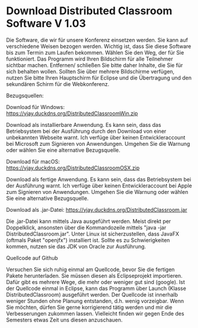 # Download Distributed Classroom Software V 1.03

Die Software, die wir für unsere Konferenz einsetzen werden. Sie kann auf verschiedene Weisen bezogen werden. Wichtig ist, dass Sie diese Software bis zum Termin zum Laufen bekommen. Wählen Sie den Weg, der für Sie funktioniert. Das Programm wird Ihren Bildschirm für alle Teilnehmer sichtbar machen. Entfernen/ schließen Sie bitte daher Inhalte, die Sie für sich behalten wollen. Sollten Sie über mehrere Bildschirme verfügen, nutzen Sie bitte Ihren Hauptschirm für Eclipse und die Übertragung und den sekundären Schirm für die Webkonferenz.

Bezugsquellen:

Download für Windows: https://vjay.duckdns.org/DistributedClassroomWin.zip

Download als installierbare Anwendung. Es kann sein, dass das Betriebsystem bei der Ausführung durch den Download von einer unbekannten Webseite warnt. Ich verfüge über keinen Entwickleraccount bei Microsoft zum Signieren von Anwendungen. Umgehen Sie die Warnung oder wählen Sie eine alternative Bezugsquelle.

Download für macOS: https://vjay.duckdns.org/DistributedClassroomOSX.zip

Download als fertige Anwendung. Es kann sein, dass das Betriebsystem bei der Ausführung warnt. Ich verfüge über keinen Entwickleraccount bei Apple zum Signieren von Anwendungen. Umgehen Sie die Warnung oder wählen Sie eine alternative Bezugsquelle.

Download als .jar-Datei: https://vjay.duckdns.org/DistributedClassroom.jar

Die .jar-Datei kann mittels Java ausgeführt werden. Meist direkt per Doppelklick, ansonsten über die Kommandozeile mittels "java -jar DistributedClassroom.jar". Unter Linux ist sicherzustellen, dass JavaFX (oftmals Paket "openjfx") installiert ist. Sollte es zu Schwierigkeiten kommen, nutzen sie das JDK von Oracle zur Ausführung.

Quellcode auf Github

Versuchen Sie sich ruhig einmal am Quellcode, bevor Sie die fertigen Pakete herunterladen. Sie müssen diesen als Eclipseprojekt importieren. Dafür gibt es mehrere Wege, die mehr oder weniger gut sind (google). Ist der Quellcode einmal in Eclipse, kann das Programm über Launch (Klasse DistributedClassroom) ausgeführt werden. Der Quellcode ist innerhalb weniger Stunden ohne Planung entstanden, d.h. wenig vorzeigbar. Wenn Sie möchten, dürfen Sie gerne korrigierend tätig werden und mir die Verbesserungen zukommen lassen. Vielleicht finden wir gegen Ende des Semesters etwas Zeit uns diesen anzuschauen.
